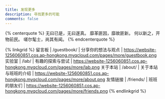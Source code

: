 ```yaml
---
title: 发现更多
description: 寻找更多的可能
comments: false
---
```


{% centerquote %}
无曰已是，无曰遂真。
靡革匪因，靡故匪新。
何以新之，开物前民。
嗟尔髦士，尚其有闻。
{% endcenterquote %}

{% linkgrid %}
留言板 | /guestbook/ | 分享你的想法与观点 | https://website-1256060851.cos.ap-hongkong.myqcloud.com/pages/more/guestbook.png
实验室 | /lab/ | 有趣的探索与尝试 | https://website-1256060851.cos.ap-hongkong.myqcloud.com/pages/more/lab.png
关于本站 | /about/ | 关于本站与班班的介绍 | https://website-1256060851.cos.ap-hongkong.myqcloud.com/pages/more/about.png
友情链接 | /friends/ | 班班的朋友们 | https://website-1256060851.cos.ap-hongkong.myqcloud.com/pages/more/friends.png
{% endlinkgrid %}